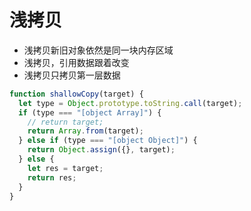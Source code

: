 # 浅拷贝

- 浅拷贝新旧对象依然是同一块内存区域
- 浅拷贝，引用数据跟着改变
- 浅拷贝只拷贝第一层数据

```javascript
function shallowCopy(target) {
  let type = Object.prototype.toString.call(target);
  if (type === "[object Array]") {
    // return target;
    return Array.from(target);
  } else if (type === "[object Object]") {
    return Object.assign({}, target);
  } else {
    let res = target;
    return res;
  }
}
```
